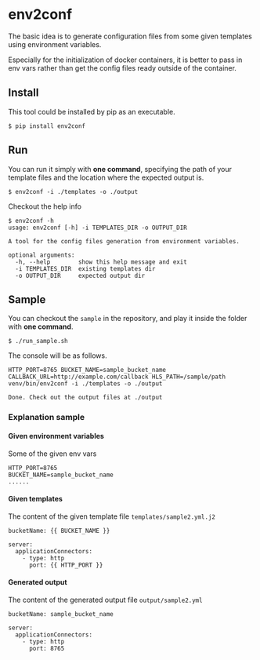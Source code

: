 # env2conf

The basic idea is to generate configuration files from some given templates using environment variables.

Especially for the initialization of docker containers, it is better to pass in env vars rather than get the config files ready outside of the container.

## Install

This tool could be installed by pip as an executable.

```
$ pip install env2conf
```

## Run

You can run it simply with **one command**, specifying the path of your template files and the location where the expected output is.

```
$ env2conf -i ./templates -o ./output
```

Checkout the help info

```
$ env2conf -h
usage: env2conf [-h] -i TEMPLATES_DIR -o OUTPUT_DIR

A tool for the config files generation from environment variables.

optional arguments:
  -h, --help        show this help message and exit
  -i TEMPLATES_DIR  existing templates dir
  -o OUTPUT_DIR     expected output dir

```


## Sample

You can checkout the `sample` in the repository, and play it inside the folder with **one command**.

```
$ ./run_sample.sh
```

The console will be as follows.

```
HTTP_PORT=8765 BUCKET_NAME=sample_bucket_name CALLBACK_URL=http://example.com/callback HLS_PATH=/sample/path venv/bin/env2conf -i ./templates -o ./output

Done. Check out the output files at ./output

```

### Explanation sample

#### Given environment variables

Some of the given env vars

```
HTTP_PORT=8765
BUCKET_NAME=sample_bucket_name
......
```

#### Given templates

The content of the given template file `templates/sample2.yml.j2`

```
bucketName: {{ BUCKET_NAME }}

server:
  applicationConnectors:
    - type: http
      port: {{ HTTP_PORT }}

```

#### Generated output

The content of the generated output file `output/sample2.yml`

```
bucketName: sample_bucket_name

server:
  applicationConnectors:
    - type: http
      port: 8765
```